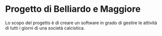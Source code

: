 # Progetto di Belliardo e Maggiore

Lo scopo del progetto è di creare un software in grado di gestire le attività di tutti i giorni
di una società calcistica.
